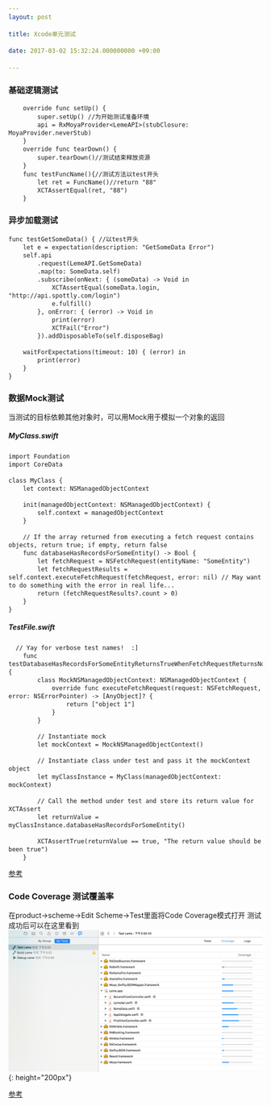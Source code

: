 ```yaml
---
layout: post

title: Xcode单元测试

date: 2017-03-02 15:32:24.000000000 +09:00

---
```


### 基础逻辑测试
```
    override func setUp() {
        super.setUp() //为开始测试准备环境
        api = RxMoyaProvider<LemeAPI>(stubClosure: MoyaProvider.neverStub)
    }
    override func tearDown() {
        super.tearDown()//测试结束释放资源
    }
    func testFuncName(){//测试方法以test开头
        let ret = FuncName()//return "88"
        XCTAssertEqual(ret, "88")
    }

```
### 异步加载测试
    func testGetSomeData() { //以test开头
        let e = expectation(description: "GetSomeData Error")
        self.api
            .request(LemeAPI.GetSomeData)
            .map(to: SomeData.self)
            .subscribe(onNext: { (someData) -> Void in
                XCTAssertEqual(someData.login, "http://api.spottly.com/login")
                e.fulfill()
            }, onError: { (error) -> Void in
                print(error)
                XCTFail("Error")
            }).addDisposableTo(self.disposeBag)
        
        waitForExpectations(timeout: 10) { (error) in
            print(error)
        }
    }


### 数据Mock测试
当测试的目标依赖其他对象时，可以用Mock用于模拟一个对象的返回
##### MyClass.swift
```
import Foundation
import CoreData

class MyClass {
    let context: NSManagedObjectContext
    
    init(managedObjectContext: NSManagedObjectContext) {
        self.context = managedObjectContext
    }
    
    // If the array returned from executing a fetch request contains objects, return true; if empty, return false
    func databaseHasRecordsForSomeEntity() -> Bool {
        let fetchRequest = NSFetchRequest(entityName: "SomeEntity")
        let fetchRequestResults = self.context.executeFetchRequest(fetchRequest, error: nil) // May want to do something with the error in real life...
        return (fetchRequestResults?.count > 0)
    }
}
```
##### TestFile.swift

```
  // Yay for verbose test names!  :]
    func testDatabaseHasRecordsForSomeEntityReturnsTrueWhenFetchRequestReturnsNonEmptyArray() {
        class MockNSManagedObjectContext: NSManagedObjectContext {
            override func executeFetchRequest(request: NSFetchRequest, error: NSErrorPointer) -> [AnyObject]? {
                return ["object 1"]
            }
        }
        
        // Instantiate mock
        let mockContext = MockNSManagedObjectContext()
        
        // Instantiate class under test and pass it the mockContext object
        let myClassInstance = MyClass(managedObjectContext: mockContext)
        
        // Call the method under test and store its return value for XCTAssert
        let returnValue = myClassInstance.databaseHasRecordsForSomeEntity()
        
        XCTAssertTrue(returnValue == true, "The return value should be been true")
    }
```
[参考](https://www.andrewcbancroft.com/2014/07/15/how-to-create-mocks-and-stubs-in-swift/)
### Code Coverage 测试覆盖率
在product->scheme->Edit Scheme->Test里面将Code Coverage模式打开
测试成功后可以在这里看到
![](/assets/images/WX20170302-155306@2x.png){:  height="200px"}

[参考](http://www.jianshu.com/p/f4ba532caed0)